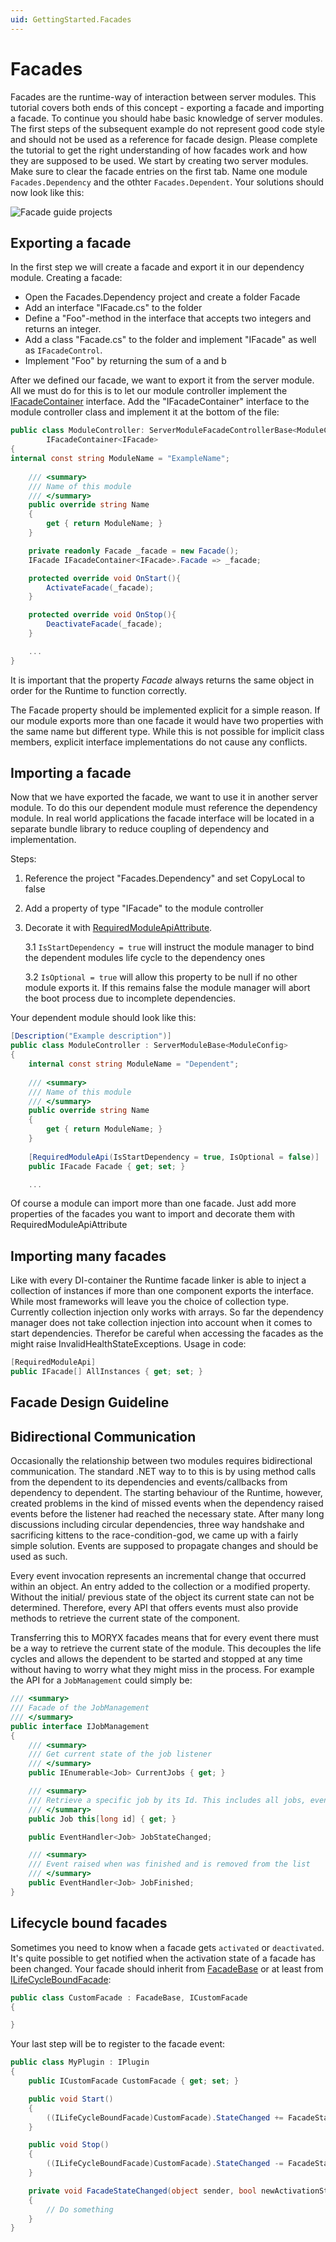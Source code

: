 ```yaml
---
uid: GettingStarted.Facades
---
```

# Facades

Facades are the runtime-way of interaction between server modules. 
This tutorial covers both ends of this concept - exporting a facade and importing a facade. 
To continue you should habe basic knowledge of server modules. 
The first steps of the subsequent example do not represent good code style and should not be used as a reference for facade design. 
Please complete the tutorial to get the right understanding of how facades work and how they are supposed to be used. 
We start by creating two server modules. 
Make sure to clear the facade entries on the first tab. Name one module `Facades.Dependency` and the othter `Facades.Dependent`. Your solutions should now look like this:

![Facade guide projects](images/FacadeGuideProjects.png)

## Exporting a facade

In the first step we will create a facade and export it in our dependency module.
Creating a facade:

- Open the Facades.Dependency project and create a folder Facade
- Add an interface "IFacade.cs" to the folder
- Define a "Foo"-method in the interface that accepts two integers and returns an integer.
- Add a class "Facade.cs" to the folder and implement "IFacade" as well as `IFacadeControl`.
- Implement "Foo" by returning the sum of a and b

After we defined our facade, we want to export it from the server module. 
All we must do for this is to let our module controller implement the [IFacadeContainer](../../../src/Moryx.Runtime/Modules/IFacadeContainer.cs) interface. 
Add the "IFacadeContainer<IFacade>" interface to the module controller class and implement it at the bottom of the file:

```C#
public class ModuleController: ServerModuleFacadeControllerBase<ModuleConfig>, 
        IFacadeContainer<IFacade>
{
internal const string ModuleName = "ExampleName";
    
    /// <summary>
    /// Name of this module
    /// </summary>
    public override string Name
    {
        get { return ModuleName; }
    }

    private readonly Facade _facade = new Facade();
    IFacade IFacadeContainer<IFacade>.Facade => _facade;

    protected override void OnStart(){
        ActivateFacade(_facade);
    }

    protected override void OnStop(){
        DeactivateFacade(_facade);
    }  

    ...
}
```

It is important that the property *Facade* always returns the same object in order for the Runtime to function correctly.

The Facade property should be implemented explicit for a simple reason. If our module exports more than one facade it would have two properties with the same name but different type. While this is not possible for implicit class members, explicit interface implementations do not cause any conflicts.

## Importing a facade

Now that we have exported the facade, we want to use it in another server module. 
To do this our dependent module must reference the dependency module. In real world applications the facade interface will be located in a separate bundle library to reduce coupling of dependency and implementation.

Steps:

1. Reference the project "Facades.Dependency" and set CopyLocal to false
2. Add a property of type "IFacade" to the module controller
3. Decorate it with [RequiredModuleApiAttribute](../../../src/Moryx.Runtime/Modules/Management/RequiredModuleApiAttribute.cs).
   
    3.1 `IsStartDependency = true` will instruct the module manager to bind the dependent modules life cycle to the dependency ones

    3.2 `IsOptional = true` will allow this property to be null if no other module exports it. If this remains false the module manager will abort the boot process due to incomplete dependencies.

Your dependent module should look like this:

````cs
[Description("Example description")]
public class ModuleController : ServerModuleBase<ModuleConfig>
{
    internal const string ModuleName = "Dependent";
    
    /// <summary>
    /// Name of this module
    /// </summary>
    public override string Name
    {
        get { return ModuleName; }
    }
    
    [RequiredModuleApi(IsStartDependency = true, IsOptional = false)]
    public IFacade Facade { get; set; }

    ...
````

Of course a module can import more than one facade. Just add more properties of the facades you want to import and decorate them with RequiredModuleApiAttribute

## Importing many facades

Like with every DI-container the Runtime facade linker is able to inject a collection of instances if more than one component exports the interface. While most frameworks will leave you the choice of collection type. Currently collection injection only works with arrays. So far the dependency manager does not take collection injection into account when it comes to start dependencies. Therefor be careful when accessing the facades as the might raise InvalidHealthStateExceptions.
Usage in code:

````cs
[RequiredModuleApi]
public IFacade[] AllInstances { get; set; }
````

## Facade Design Guideline

## Bidirectional Communication

Occasionally the relationship between two modules requires bidirectional communication. The standard .NET way to to this is by using method calls from the dependent
to its dependencies and events/callbacks from dependency to dependent. 
The starting behaviour of the Runtime, however, created problems in the kind of missed events
when the dependency raised events before the listener had reached the necessary state. 
After many long discussions including circular dependencies, three way handshake
and sacrificing kittens to the race-condition-god, we came up with a fairly simple solution. Events are supposed to propagate changes and should be used as such.

Every event invocation represents an incremental change that occurred within an object. An entry added to the collection or a modified property. Without the initial/
previous state of the object its current state can not be determined. 
Therefore, every API that offers events must also provide methods to retrieve the current state of the component. 

Transferring this to MORYX facades means that for every event there must be a way to retrieve the current state of the module. 
This decouples the life cycles and allows the dependent to be started and stopped at any time without having to worry what they might miss in the process. 
For example the API for a `JobManagement` could simply be:

````cs
/// <summary>
/// Facade of the JobManagement
/// </summary>
public interface IJobManagement
{
    /// <summary>
    /// Get current state of the job listener
    /// </summary>
    public IEnumerable<Job> CurrentJobs { get; }

    /// <summary>
    /// Retrieve a specific job by its Id. This includes all jobs, even finished and removed ones.
    /// </summary>
    public Job this[long id] { get; }

    public EventHandler<Job> JobStateChanged;

    /// <summary>
    /// Event raised when was finished and is removed from the list
    /// </summary>
    public EventHandler<Job> JobFinished;
}
````

## Lifecycle bound facades

Sometimes you need to know when a facade gets `activated` or `deactivated`. It's quite possible to get notified when the activation state of a facade has been changed.
Your facade should inherit from [FacadeBase](../../../src/Moryx.Runtime/Modules/ILifeCycleBoundFacade.cs) or at least from [ILifeCycleBoundFacade](../../../src/Moryx.Runtime/Modules/FacadeBase.cs):

````cs
public class CustomFacade : FacadeBase, ICustomFacade
{

}
````

Your last step will be to register to the facade event:

````cs
public class MyPlugin : IPlugin
{
    public ICustomFacade CustomFacade { get; set; }

    public void Start()
    {
        ((ILifeCycleBoundFacade)CustomFacade).StateChanged += FacadeStateChanged;
    }

    public void Stop()
    {
        ((ILifeCycleBoundFacade)CustomFacade).StateChanged -= FacadeStateChanged;
    }

    private void FacadeStateChanged(object sender, bool newActivationState)
    {
        // Do something
    }
}
````
